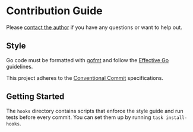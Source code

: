 # Contribution Guide

Please [contact the author](mailto:vincentfiestada@outlook.com) if you have any questions or want to help out.

## Style

Go code must be formatted with [gofmt](https://golang.org/cmd/gofmt/) and follow the [Effective Go](https://golang.org/doc/effective_go.html) guidelines.

This project adheres to the [Conventional Commit](https://www.conventionalcommits.org) specifications.

## Getting Started

The `hooks` directory contains scripts that enforce the style guide and run tests before every commit. You can set them up by running `task install-hooks`.
